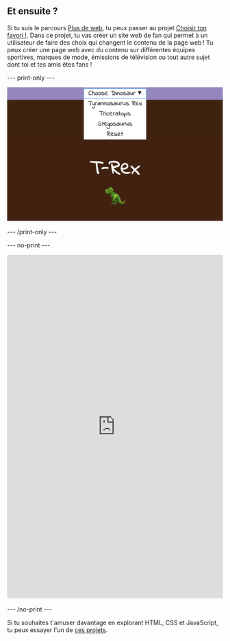 ## Et ensuite ?

Si tu suis le parcours [Plus de web](https://projects.raspberrypi.org/en/pathways/more-web), tu peux passer au projet [Choisir ton favori !](https://projects.raspberrypi.org/en/projects/pick-your-favourite). Dans ce projet, tu vas créer un site web de fan qui permet à un utilisateur de faire des choix qui changent le contenu de la page web ! Tu peux créer une page web avec du contenu sur différentes équipes sportives, marques de mode, émissions de télévision ou tout autre sujet dont toi et tes amis êtes fans !

\--- print-only ---

![Un exemple de projet "Choisir ton préféré !" : une liste déroulante en haut de la page montre un choix de dinosaures. Le T-rex est sélectionné et un emoji d'un T-rex s'affiche à l'écran.](images/pick-your-favourite-dino.png)

\--- /print-only ---

\--- no-print ---

<iframe src="https://editor.raspberrypi.org/en/embed/viewer/pick-your-favourite-dinosaur" width="100%" height="800" frameborder="0" marginwidth="0" marginheight="0" allowfullscreen> </iframe>

\--- /no-print ---

Si tu souhaites t'amuser davantage en explorant HTML, CSS et JavaScript, tu peux essayer l'un de [ces projets](https://projects.raspberrypi.org/fr-FR/projects?software%5B%5D=html-css-javascript).
